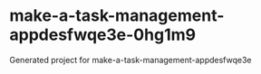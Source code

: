 # make-a-task-management-appdesfwqe3e-0hg1m9
Generated project for make-a-task-management-appdesfwqe3e
